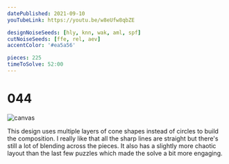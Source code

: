 ```yaml
---
datePublished: 2021-09-10
youTubeLink: https://youtu.be/w8eUfw8qbZE

designNoiseSeeds: [hly, knn, wak, aml, spf]
cutNoiseSeeds: [ffe, rel, aev]
accentColor: '#ea5a56'

pieces: 225
timeToSolve: 52:00
---
```


# 044

![canvas](https://res.cloudinary.com/abstract-puzzles/image/upload/w_2000/044_hly-knn-wak-aml-spf_ffe-rel-aev?raw=true)

This design uses multiple layers of cone shapes instead of circles to build the composition. I really like that all the sharp lines are straight but there's still a lot of blending across the pieces. It also has a slightly more chaotic layout than the last few puzzles which made the solve a bit more engaging.
